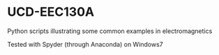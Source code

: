 # UCD-EEC130A

Python scripts illustrating some common examples in electromagnetics

Tested with Spyder (through Anaconda) on Windows7
